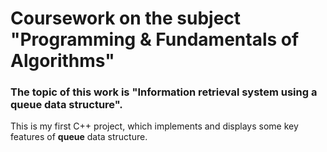 # Coursework on the subject "Programming &amp; Fundamentals of Algorithms"

### The topic of this work is "Information retrieval system using a queue data structure".

This is my first C++ project, which implements and displays some key features of __queue__ data structure.
